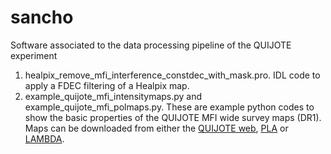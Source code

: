 # sancho
Software associated to the data processing pipeline of the QUIJOTE experiment

1) healpix_remove_mfi_interference_constdec_with_mask.pro. IDL code to apply a FDEC filtering of a Healpix map.
2) example_quijote_mfi_intensitymaps.py and example_quijote_mfi_polmaps.py. These are example python codes to show the basic properties of the QUIJOTE MFI wide survey maps (DR1). Maps can be downloaded from either the [QUIJOTE web](https://research.iac.es/proyecto/quijote/), [PLA](http://pla.esac.esa.int/pla/#maps) or [LAMBDA](https://lambda.gsfc.nasa.gov/product/quijote/). 
